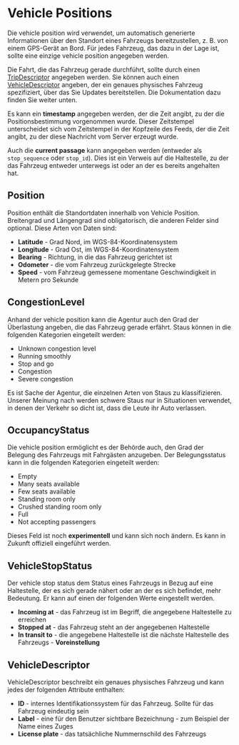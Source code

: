 # Vehicle Positions

Die vehicle position wird verwendet, um automatisch generierte Informationen über den Standort eines Fahrzeugs bereitzustellen, z. B. von einem GPS-Gerät an Bord. Für jedes Fahrzeug, das dazu in der Lage ist, sollte eine einzige vehicle position angegeben werden.

Die Fahrt, die das Fahrzeug gerade durchführt, sollte durch einen [TripDescriptor](../reference.md#message-tripdescriptor) angegeben werden. Sie können auch einen [VehicleDescriptor](../reference.md#message-vehicledescriptor) angeben, der ein genaues physisches Fahrzeug spezifiziert, über das Sie Updates bereitstellen. Die Dokumentation dazu finden Sie weiter unten.

Es kann ein **timestamp** angegeben werden, der die Zeit angibt, zu der die Positionsbestimmung vorgenommen wurde. Dieser Zeitstempel unterscheidet sich vom Zeitstempel in der Kopfzeile des Feeds, der die Zeit angibt, zu der diese Nachricht vom Server erzeugt wurde.

Auch die **current passage** kann angegeben werden (entweder als `stop_sequence` oder `stop_id`). Dies ist ein Verweis auf die Haltestelle, zu der das Fahrzeug entweder unterwegs ist oder an der es bereits angehalten hat.

## Position

Position enthält die Standortdaten innerhalb von Vehicle Position. Breitengrad und Längengrad sind obligatorisch, die anderen Felder sind optional. Diese Arten von Daten sind:

*   **Latitude** - Grad Nord, im WGS-84-Koordinatensystem
*   **Longitude** - Grad Ost, im WGS-84-Koordinatensystem
*   **Bearing** - Richtung, in die das Fahrzeug gerichtet ist
*   **Odometer** - die vom Fahrzeug zurückgelegte Strecke
*   **Speed** - vom Fahrzeug gemessene momentane Geschwindigkeit in Metern pro Sekunde

## CongestionLevel

Anhand der vehicle position kann die Agentur auch den Grad der Überlastung angeben, die das Fahrzeug gerade erfährt. Staus können in die folgenden Kategorien eingeteilt werden:

*   Unknown congestion level
*   Running smoothly
*   Stop and go
*   Congestion
*   Severe congestion

Es ist Sache der Agentur, die einzelnen Arten von Staus zu klassifizieren. Unserer Meinung nach werden schwere Staus nur in Situationen verwendet, in denen der Verkehr so dicht ist, dass die Leute ihr Auto verlassen.

## OccupancyStatus

Die vehicle position ermöglicht es der Behörde auch, den Grad der Belegung des Fahrzeugs mit Fahrgästen anzugeben. Der Belegungsstatus kann in die folgenden Kategorien eingeteilt werden:

*   Empty
*   Many seats available
*   Few seats available
*   Standing room only
*   Crushed standing room only
*   Full
*   Not accepting passengers

Dieses Feld ist noch **experimentell** und kann sich noch ändern. Es kann in Zukunft offiziell eingeführt werden.

## VehicleStopStatus

Der vehicle stop status dem Status eines Fahrzeugs in Bezug auf eine Haltestelle, der es sich gerade nähert oder an der es sich befindet, mehr Bedeutung. Er kann auf einen der folgenden Werte eingestellt werden.

*   **Incoming at** - das Fahrzeug ist im Begriff, die angegebene Haltestelle zu erreichen
*   **Stopped at** - das Fahrzeug steht an der angegebenen Haltestelle
*   **In transit to** - die angegebene Haltestelle ist die nächste Haltestelle des Fahrzeugs - **Voreinstellung**

## VehicleDescriptor

VehicleDescriptor beschreibt ein genaues physisches Fahrzeug und kann jedes der folgenden Attribute enthalten:

*   **ID** - internes Identifikationssystem für das Fahrzeug. Sollte für das Fahrzeug eindeutig sein
*   **Label** - eine für den Benutzer sichtbare Bezeichnung - zum Beispiel der Name eines Zuges
*   **License plate** - das tatsächliche Nummernschild des Fahrzeugs
